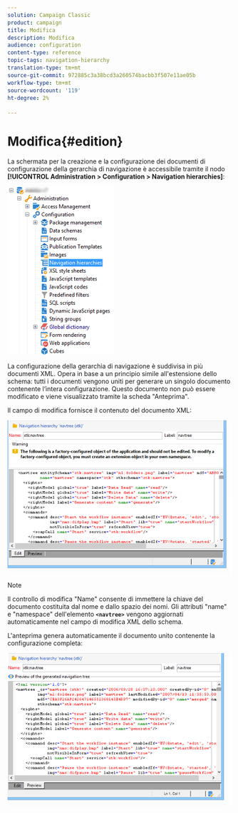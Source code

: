 ```yaml
---
solution: Campaign Classic
product: campaign
title: Modifica
description: Modifica
audience: configuration
content-type: reference
topic-tags: navigation-hierarchy
translation-type: tm+mt
source-git-commit: 972885c3a38bcd3a260574bacbb3f507e11ae05b
workflow-type: tm+mt
source-wordcount: '119'
ht-degree: 2%

---
```



# Modifica{#edition}

La schermata per la creazione e la configurazione dei documenti di configurazione della gerarchia di navigazione è accessibile tramite il nodo **[!UICONTROL Administration > Configuration > Navigation hierarchies]**:

![](assets/d_ncs_integration_navigation_arbo.png)

La configurazione della gerarchia di navigazione è suddivisa in più documenti XML. Opera in base a un principio simile all&#39;estensione dello schema: tutti i documenti vengono uniti per generare un singolo documento contenente l’intera configurazione. Questo documento non può essere modificato e viene visualizzato tramite la scheda &quot;Anteprima&quot;.

Il campo di modifica fornisce il contenuto del documento XML:

![](assets/d_ncs_integration_navigation_edit.png)

>[!NOTE]
>
>Il controllo di modifica &quot;Name&quot; consente di immettere la chiave del documento costituita dal nome e dallo spazio dei nomi. Gli attributi &quot;name&quot; e &quot;namespace&quot; dell&#39;elemento **`<navtree>`** vengono aggiornati automaticamente nel campo di modifica XML dello schema.

L&#39;anteprima genera automaticamente il documento unito contenente la configurazione completa:

![](assets/d_ncs_integration_navigation_preview.png)

